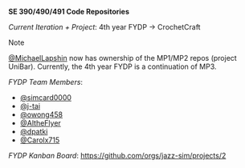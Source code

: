 **SE 390/490/491 Code Repositories**

*Current Iteration + Project*: 4th year FYDP → CrochetCraft

> [!NOTE]
> [@MichaelLapshin](https://github.com/MichaelLapshin) now has ownership of the MP1/MP2 repos (project UniBar). Currently, the 4th year FYDP is a continuation of MP3.

*FYDP Team Members*:
* [@simcard0000](https://github.com/simcard0000)
* [@j-tai](https://github.com/j-tai)
* [@owong458](https://github.com/owong458)
* [@AltheFlyer](https://github.com/AltheFlyer)
* [@dpatki](https://github.com/dpatki)
* [@Carolx715](https://github.com/Carolx715)

*FYDP Kanban Board*:
https://github.com/orgs/jazz-sim/projects/2
